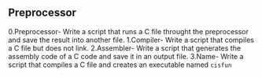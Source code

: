 ## Preprocessor
 0.Preprocessor- Write a script that runs a C file throught the preprocessor and save the result into another file.
 1.Compiler- Write a script that compiles a C file but does not link.
 2.Assembler- Write a script that generates the assembly code of a C code and save it in an output file.
 3.Name- Write a script that compiles a C file and creates an executable named `cisfun`

